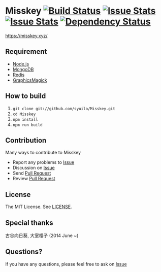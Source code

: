 # Misskey  [![Build Status](https://travis-ci.org/syuilo/Misskey.svg)](https://travis-ci.org/syuilo/Misskey) [![Issue Stats](http://issuestats.com/github/syuilo/Misskey/badge/pr?style=flat)](http://issuestats.com/github/syuilo/Misskey) [![Issue Stats](http://issuestats.com/github/syuilo/Misskey/badge/issue?style=flat)](http://issuestats.com/github/syuilo/Misskey) [![Dependency Status](https://gemnasium.com/syuilo/Misskey.svg)](https://gemnasium.com/syuilo/Misskey)
https://misskey.xyz/

## Requirement
* [Node.js](https://nodejs.org)
* [MongoDB](https://www.mongodb.org)
* [Redis](http://redis.io)
* [GraphicsMagick](http://www.graphicsmagick.org)

## How to build
1. `git clone git://github.com/syuilo/Misskey.git`
2. `cd Misskey`
3. `npm install`
4. `npm run build`

## Contribution
Many ways to contribute to Misskey

* Report any problems to [Issue](https://github.com/syuilo/Misskey/issues)
* Discussion on [Issue](https://github.com/syuilo/Misskey/issues)
* Send [Pull Request](https://github.com/syuilo/Misskey/pulls)
* Review [Pull Request](https://github.com/syuilo/Misskey/pulls)

## License
The MIT License. See [LICENSE](LICENSE).

## Special thanks
古谷向日葵, 大室櫻子 (2014 June ~)

## Questions?
If you have any questions, please feel free to ask on [Issue](https://github.com/syuilo/Misskey/issues)
